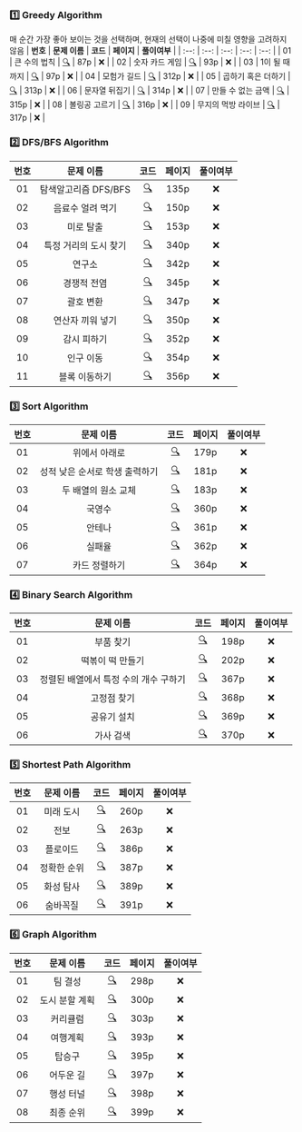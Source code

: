 ### 1️⃣ Greedy Algorithm
매 순간 가장 좋아 보이는 것을 선택하며, 현재의 선택이 나중에 미칠 영향을 고려하지 않음
| **번호** | **문제 이름** | **코드** | **페이지** | **풀이여부** |
| :--: | :--: | :--: | :--: | :--: |
| 01 | 큰 수의 법칙 | [🔍](./Greedy/01.py) | 87p | ❌ |
| 02 | 숫자 카드 게임 | [🔍](./Greedy/02.py) | 93p | ❌ |
| 03 | 1이 될 때까지 | [🔍](./Greedy/03.py) | 97p | ❌ |
| 04 | 모험가 길드 | [🔍](./Greedy/04.py) | 312p | ❌ |
| 05 | 곱하기 혹은 더하기 | [🔍](./Greedy/05.py) | 313p | ❌ |
| 06 | 문자열 뒤집기 | [🔍](./Greedy/06.py) | 314p | ❌ |
| 07 | 만들 수 없는 금액 | [🔍](./Greedy/07.py) | 315p | ❌ |
| 08 | 볼링공 고르기 | [🔍](./Greedy/08.py) | 316p | ❌ |
| 09 | 무지의 먹방 라이브 | [🔍](./Greedy/09.py) | 317p | ❌ |


### 2️⃣ DFS/BFS Algorithm
| **번호** | **문제 이름** | **코드** | **페이지** | **풀이여부** |
| :--: | :--: | :--: | :--: | :--: |
| 01 | 탐색알고리즘 DFS/BFS | [🔍](./DFS_BFS/01.py) | 135p | ❌ |
| 02 | 음료수 얼려 먹기 | [🔍](./DFS_BFS/02.py) | 150p | ❌ |
| 03 | 미로 탈출 | [🔍](./DFS_BFS/03.py) | 153p | ❌ |
| 04 | 특정 거리의 도시 찾기 | [🔍](./DFS_BFS/04.py) | 340p | ❌ |
| 05 | 연구소 | [🔍](./DFS_BFS/05.py) | 342p | ❌ |
| 06 | 경쟁적 전염 | [🔍](./DFS_BFS/06.py) | 345p | ❌ |
| 07 | 괄호 변환 | [🔍](./DFS_BFS/07.py) | 347p | ❌ |
| 08 | 연산자 끼워 넣기 | [🔍](./DFS_BFS/08.py) | 350p | ❌ |
| 09 | 감시 피하기 | [🔍](./DFS_BFS/09.py) | 352p | ❌ |
| 10 | 인구 이동 | [🔍](./DFS_BFS/10.py) | 354p | ❌ |
| 11 | 블록 이동하기 | [🔍](./DFS_BFS/11.py) | 356p | ❌ |


### 3️⃣ Sort Algorithm
| **번호** | **문제 이름** | **코드** | **페이지** | **풀이여부** |
| :--: | :--: | :--: | :--: | :--: |
| 01 | 위에서 아래로 | [🔍](./Sort/01.py) | 179p | ❌ |
| 02 | 성적 낮은 순서로 학생 출력하기 | [🔍](./Sort/02.py) | 181p | ❌ |
| 03 | 두 배열의 원소 교체 | [🔍](./Sort/03.py) | 183p | ❌ |
| 04 | 국영수 | [🔍](./Sort/04.py) | 360p | ❌ |
| 05 | 안테나 | [🔍](./Sort/05.py) | 361p | ❌ |
| 06 | 실패율 | [🔍](./Sort/06.py) | 362p | ❌ |
| 07 | 카드 정렬하기 | [🔍](./Sort/07.py) | 364p | ❌ |

### 4️⃣ Binary Search Algorithm
| **번호** | **문제 이름** | **코드** | **페이지** | **풀이여부** |
| :--: | :--: | :--: | :--: | :--: |
| 01 | 부품 찾기 | [🔍](./Binary/01.py) | 198p | ❌ |
| 02 | 떡볶이 떡 만들기 | [🔍](./Binary/02.py) | 202p | ❌ |
| 03 | 정렬된 배열에서 특정 수의 개수 구하기 | [🔍](./Binary/03.py) | 367p | ❌ |
| 04 | 고정점 찾기 | [🔍](./Binary/04.py) | 368p | ❌ |
| 05 | 공유기 설치 | [🔍](./Binary/05.py) | 369p | ❌ |
| 06 | 가사 검색 | [🔍](./Binary/06.py) | 370p | ❌ |


### 5️⃣ Shortest Path Algorithm
| **번호** | **문제 이름** | **코드** | **페이지** | **풀이여부** |
| :--: | :--: | :--: | :--: | :--: |
| 01 | 미래 도시 | [🔍](./ShortestPath/01.py) | 260p | ❌ |
| 02 | 전보 | [🔍](./ShortestPath/02.py) | 263p | ❌ |
| 03 | 플로이드 | [🔍](./ShortestPath/03.py) | 386p | ❌ |
| 04 | 정확한 순위 | [🔍](./ShortestPath/04.py) | 387p | ❌ |
| 05 | 화성 탐사 | [🔍](./ShortestPath/05.py) | 389p | ❌ |
| 06 | 숨바꼭질 | [🔍](./ShortestPath/06.py) | 391p | ❌ |


### 6️⃣ Graph Algorithm
| **번호** | **문제 이름** | **코드** | **페이지** | **풀이여부** |
| :--: | :--: | :--: | :--: | :--: |
| 01 | 팀 결성 | [🔍](./Graph/01.py) | 298p | ❌ |
| 02 | 도시 분할 계획 | [🔍](./Graph/02.py) | 300p | ❌ |
| 03 | 커리큘럼 | [🔍](./Graph/03.py) | 303p | ❌ |
| 04 | 여행계획 | [🔍](./Graph/04.py) | 393p | ❌ |
| 05 | 탑승구 | [🔍](./Graph/05.py) | 395p | ❌ |
| 06 | 어두운 길 | [🔍](./Graph/06.py) | 397p | ❌ |
| 07 | 행성 터널 | [🔍](./Graph/07.py) | 398p | ❌ |
| 08 | 최종 순위 | [🔍](./Graph/08.py) | 399p | ❌ |

